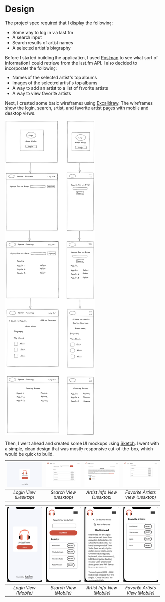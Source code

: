 # Design

The project spec required that I display the following:

-   Some way to log in via last.fm
-   A search input
-   Search results of artist names
-   A selected artist's biography

Before I started building the application, I used [Postman](https://www.postman.com/) to see what sort of information I could retrieve from the last.fm API. I also decided to incorporate the following:

-   Names of the selected artist's top albums
-   Images of the selected artist's top albums
-   A way to add an artist to a list of favorite artists
-   A way to view favorite artists

Next, I created some basic wireframes using [Excalidraw](https://excalidraw.com/). The wireframes show the login, search, artist, and favorite artist pages with mobile and desktop views.

<img src="../design/wireframe-small.png" alt="Artist Finder Wireframes" />

Then, I went ahead and created some UI mockups using [Sketch](https://www.sketch.com/). I went with a simple, clean design that was mostly responsive out-of-the-box, which would be quick to build.

| ![Desktop Login View](./01-desktop-login.png) | ![Desktop Search View](./02-desktop-search.png) | ![Desktop Artist Info View](./03-desktop-artist.png) | ![Desktop Favorite Artists View](./04-desktop-favorites.png) |
| :-------------------------------------------: | :---------------------------------------------: | :--------------------------------------------------: | :----------------------------------------------------------: |
|            _Login View (Desktop)_             |             _Search View (Desktop)_             |             _Artist Info View (Desktop)_             |              _Favorite Artists View (Desktop)_               |

| ![Mobile Login View](./05-mobile-login.png) | ![Mobile Search View](./06-mobile-search.png) | ![Mobile Artist Info View](./07-mobile-artist.png) | ![Desktop Favorites Artists View](./08-mobile-favorites.png) |
| :-----------------------------------------: | :-------------------------------------------: | :------------------------------------------------: | :----------------------------------------------------------: |
|            _Login View (Mobile)_            |            _Search View (Mobile)_             |            _Artist Info View (Mobile)_             |               _Favorite Artists View (Mobile)_               |
